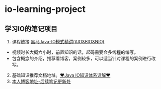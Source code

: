 # io-learning-project
## 学习IO的笔记项目
1. 课程链接 <a href="https://www.bilibili.com/video/BV1gz4y1C7RK?" target="_blank">黑马Java-IO模式精讲(AIO&BIO&NIO)</a>
  - 视频时长大概六小时，前置知识的话，起码需要会多线程的编写。
  - 包含概念的介绍，推荐看博客，案例较多，可以适当针对课程的案例进行改写。
2. 基础知识推荐文档地址。<a href="https://www.pdai.tech/md/java/io/java-io-overview.html" target="_blank">♥Java IO知识体系详解♥</a>
3. <a href="https://owalimas.github.io/" target="_blank" >本人博客地址-后续笔记更新处</a>
